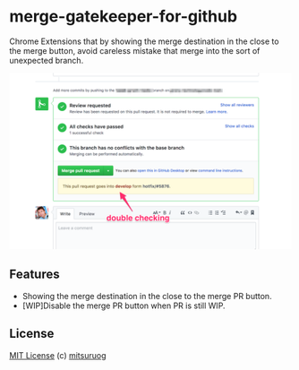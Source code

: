 # merge-gatekeeper-for-github

Chrome Extensions that by showing the merge destination in the close to the merge button, avoid careless mistake that merge into the sort of unexpected branch.

![screenshot](https://github.com/mitsuruog/merge-gatekeeper-for-github/raw/master/assets/images/1280-800.png)

## Features

- Showing the merge destination in the close to the merge PR button.
- [WIP]Disable the merge PR button when PR is still WIP.

## License

[MIT License](http://ja.wikipedia.org/wiki/MIT_License)
(c) [mitsuruog](https://github.com/mitsuruog)

